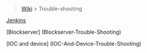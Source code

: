 > [Wiki](Home) > Trouble-shooting

[Jenkins](Jenkins-Trouble-Shooting)

[Blockserver] (Blockserver-Trouble-Shooting)

[IOC and device] (IOC-And-Device-Trouble-Shooting)